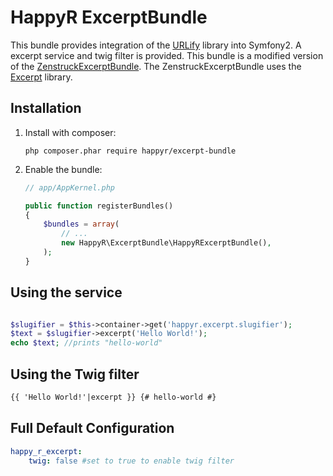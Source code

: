 HappyR ExcerptBundle
=====================

This bundle provides integration of the [URLify](https://github.com/jbroadway/urlify) library into Symfony2.
A excerpt service and twig filter is provided. This bundle is a modified version of the
[ZenstruckExcerptBundle](https://github.com/kbond/ZenstruckExcerptBundle). The ZenstruckExcerptBundle uses the
[Excerpt](https://github.com/cocur/excerpt) library.

## Installation

1. Install with composer:

    ```
    php composer.phar require happyr/excerpt-bundle
    ```

2. Enable the bundle:

    ```php
    // app/AppKernel.php

    public function registerBundles()
    {
        $bundles = array(
            // ...
            new HappyR\ExcerptBundle\HappyRExcerptBundle(),
        );
    }
    ```

## Using the service

```php

$slugifier = $this->container->get('happyr.excerpt.slugifier');
$text = $slugifier->excerpt('Hello World!');
echo $text; //prints "hello-world"
```

## Using the Twig filter

```html
{{ 'Hello World!'|excerpt }} {# hello-world #}

```

## Full Default Configuration

```yaml
happy_r_excerpt:
    twig: false #set to true to enable twig filter
```